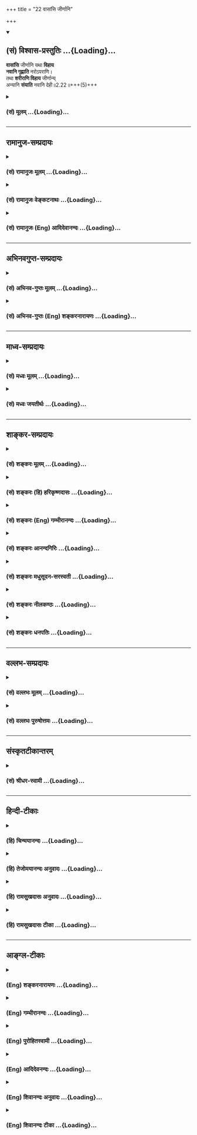 +++
title = "22 वासांसि जीर्णानि"

+++
<div class="js_include" newlevelforh1="2" title="(सं) विश्वास-प्रस्तुतिः" unfilled url="/mahAbhAratam/vyAsaH/shlokashaH/06-bhIShma-parva/03-bhagavad-gItA-parva/saMskRtam/vishvAsa-prastutiH/02_sAnkhya-yogaH_sarva-/22_vAsAMsi_jIrNAni.md">
<details open><summary><h2>(सं) विश्वास-प्रस्तुतिः ...{Loading}...</h2></summary>

**वासांसि** जीर्णानि यथा **विहाय**  
**नवानि गृह्णाति** नरोऽपराणि।  
तथा **शरीराणि विहाय** जीर्णान्य्  
अन्यानि **संयाति** नवानि देही॥2.22॥+++(5)+++
</details>
</div>
<div class="js_include collapsed" newlevelforh1="3" title="(सं) मूलम्" unfilled url="/mahAbhAratam/vyAsaH/shlokashaH/06-bhIShma-parva/03-bhagavad-gItA-parva/saMskRtam/mUlam/02_sAnkhya-yogaH_sarva-/22_vAsAMsi_jIrNAni.md">
<details><summary><h3>(सं) मूलम् ...{Loading}...</h3></summary>

वासांसि जीर्णानि यथा विहाय  
नवानि गृह्णाति नरोऽपराणि।  
तथा शरीराणि विहाय जीर्णा  
न्यन्यानि संयाति नवानि देही।।2.22।।
</details>
</div>


_________________
## रामानुज-सम्प्रदायः
<div class="js_include collapsed" newlevelforh1="3" title="(सं) रामानुजः मूलम्" unfilled url="/mahAbhAratam/vyAsaH/shlokashaH/06-bhIShma-parva/03-bhagavad-gItA-parva/saMskRtam/rAmAnujaH/mUlam/02_sAnkhya-yogaH_sarva-/22_vAsAMsi_jIrNAni.md">
<details><summary><h3>(सं) रामानुजः मूलम् ...{Loading}...</h3></summary>

।।2.22।। धर्मयुद्धे शरीरं त्यजतां त्यक्तशरीराद् अधिकतरकल्याणशरीरग्रहणं
शास्त्राद् अवगम्यते इति। **जीर्णानि वासांसि विहाय नवानि** कल्याणानि
वासांसि गृह्णताम् इव हर्षनिमित्तिम् एव अत्र उपलभ्यते।  
पुनरपिअविनाशि तु तद्विद्धि येन सर्वमिदं ततम्। (गीता 2।17) इति
पूर्वोक्तम् अविनाशित्वं सुखग्रहणाय  
  
व्यञ्जयन् द्रढयति  

</details>
</div>
<div class="js_include collapsed" newlevelforh1="3" title="(सं) रामानुजः वेङ्कटनाथः" unfilled url="/mahAbhAratam/vyAsaH/shlokashaH/06-bhIShma-parva/03-bhagavad-gItA-parva/saMskRtam/rAmAnujaH/venkaTanAthaH/02_sAnkhya-yogaH_sarva-/22_vAsAMsi_jIrNAni.md">
<details><summary><h3>(सं) रामानुजः वेङ्कटनाथः ...{Loading}...</h3></summary>

  
  
।।2.22।। शङ्कापूर्वकंवासांसि इति श्लोकमवतारयति यद्यपीति। ननु
सार्वभौमादिशरीरपरित्यागे
तत्तत्कर्मानुरूपनारकतिर्यक्स्थावरादिशरीरपरिग्रहसम्भावनया प्रलयवत्
अपरिगृहीतशरीरतयाऽवस्थितसम्भावनया चास्त्येव शोकनिमित्तम् न च
नूतनत्वमात्रं सुखाय चिरन्तननरपतिगृहपरित्यागेनापि नूतनकारागारप्रवेशादेः
जीर्णोशुकप्रहाणेन नूतनगोणीग्रहणादेश्च दुःखरूपत्वात्। न च वयमिह
मानुषादिशरीरविलयसमनन्तरं अभिनववसनपरिधानवत् अनिमिषदेहादिसङ्ग्रहमुपलभामह
इत्याशङ्क्याह धर्मयुद्धे इति। अधिकतरेति कल्याणविशेषणम्।
नवशब्दाभिप्रेतोक्तिः कल्याणानीति। हर्षनिमित्तमेवेति पुरा शोकाविषयमात्रे
शोकः कृतः इदानीं तु तद्विपरीतहर्षविषये क्रियत इति भावः।  
  
  
  

</details>
</div>
<div class="js_include collapsed" newlevelforh1="3" title="(सं) रामानुजः (Eng) आदिदेवानन्दः" unfilled url="/mahAbhAratam/vyAsaH/shlokashaH/06-bhIShma-parva/03-bhagavad-gItA-parva/saMskRtam/rAmAnujaH/english/AdidevAnandaH/02_sAnkhya-yogaH_sarva-/22_vAsAMsi_jIrNAni.md">
<details><summary><h3>(सं) रामानुजः (Eng) आदिदेवानन्दः ...{Loading}...</h3></summary>

2.22 That those who give up their bodies in a righteous war get more beauteous bodies than before, is known through the scriptures. Casting off worn-out garments and taking new and beautiful ones, can be only a cause of joy, as seen here in the world in the case of new garments.
Once again Sri Krsna emphasises for easy understanding the indestructibility of the self, taught before: 'Know that to be indestructible by which all this is pervaded' (II.17) and confirms it thus:

</details>
</div>


_________________
## अभिनवगुप्त-सम्प्रदायः
<div class="js_include collapsed" newlevelforh1="3" title="(सं) अभिनव-गुप्तः मूलम्" unfilled url="/mahAbhAratam/vyAsaH/shlokashaH/06-bhIShma-parva/03-bhagavad-gItA-parva/saMskRtam/abhinava-guptaH/mUlam/02_sAnkhya-yogaH_sarva-/22_vAsAMsi_jIrNAni.md">
<details><summary><h3>(सं) अभिनव-गुप्तः मूलम् ...{Loading}...</h3></summary>

।।2.23।। वासांसि इति। यथा वस्त्राच्छादितः तद्वस्त्रनाशे
समुचितवस्त्रान्तरावृतो न विनश्यति +++(N omits यथा न विनश्यति)+++ एवमात्मा
देहान्तरावृतः।  

</details>
</div>
<div class="js_include collapsed" newlevelforh1="3" title="(सं) अभिनव-गुप्तः (Eng) शङ्करनारायणः" unfilled url="/mahAbhAratam/vyAsaH/shlokashaH/06-bhIShma-parva/03-bhagavad-gItA-parva/saMskRtam/abhinava-guptaH/english/shankaranArAyaNaH/02_sAnkhya-yogaH_sarva-/22_vAsAMsi_jIrNAni.md">
<details><summary><h3>(सं) अभिनव-गुप्तः (Eng) शङ्करनारायणः ...{Loading}...</h3></summary>

2.22 Vasamsi etc. just as a well - dressed person, on the destruction of
his garment, gets himself dressed in another more suitable garment, and
he does not perish on that account, in the same way the Self, dressed
with different bodies \[behaves\].

</details>
</div>


_________________
## माध्व-सम्प्रदायः
<div class="js_include collapsed" newlevelforh1="3" title="(सं) मध्वः मूलम्" unfilled url="/mahAbhAratam/vyAsaH/shlokashaH/06-bhIShma-parva/03-bhagavad-gItA-parva/saMskRtam/madhvaH/mUlam/02_sAnkhya-yogaH_sarva-/22_vAsAMsi_jIrNAni.md">
<details><summary><h3>(सं) मध्वः मूलम् ...{Loading}...</h3></summary>

।।2.22।। देहात्मविवेकानुभवार्थं दृष्टान्तमाह वासांसीति।  

</details>
</div>
<div class="js_include collapsed" newlevelforh1="3" title="(सं) मध्वः जयतीर्थः" unfilled url="/mahAbhAratam/vyAsaH/shlokashaH/06-bhIShma-parva/03-bhagavad-gItA-parva/saMskRtam/madhvaH/jayatIrthaH/02_sAnkhya-yogaH_sarva-/22_vAsAMsi_jIrNAni.md">
<details><summary><h3>(सं) मध्वः जयतीर्थः ...{Loading}...</h3></summary>

।।2.22।। देहानामुपगमापगमयोरप्येक एवायमात्मेत्येतत्देहिनोऽस्मिन् 2।13
इत्यत्रैव सदृष्टान्तमुक्तं अतोवासांसि इति व्यर्थोऽयं श्लोक इत्यत आह
**देहे**ति। कौमारादिदेहानामनतिभिन्नत्वान्न तेन देहात्मनो**र्विवेको**
विनाशित्वाविनाशित्वलक्षणः स्पष्टमनुभवारूढो भवतीति भावः। **दृष्टान्तं**
पूर्वोक्ताद्विलक्षणमिति शेषः। दृष्टान्तमित्युपलक्षणं दार्ष्टान्तिकस्यापि
कथितत्वात्।  

</details>
</div>


_________________
## शाङ्कर-सम्प्रदायः
<div class="js_include collapsed" newlevelforh1="3" title="(सं) शङ्करः मूलम्" unfilled url="/mahAbhAratam/vyAsaH/shlokashaH/06-bhIShma-parva/03-bhagavad-gItA-parva/saMskRtam/shankaraH/mUlam/02_sAnkhya-yogaH_sarva-/22_vAsAMsi_jIrNAni.md">
<details><summary><h3>(सं) शङ्करः मूलम् ...{Loading}...</h3></summary>

।।2.22।।  
  
वासांसि वस्त्राणि जीर्णानि दुर्बलतां गतानि यथा लोके विहाय परित्यज्य
नवानि अभिनवानि गृह्णाति उपादत्ते नरः पुरुषः अपराणि अन्यानि तथा तद्वदेव
शरीराणि विहाय जीर्णानि अन्यानि संयाति संगच्छति नवानि देही आत्मा पुरुषवत्
अविक्रिय एवेत्यर्थः।।  
कस्मात् अविक्रिय एवेति आह  
  

</details>
</div>
<div class="js_include collapsed" newlevelforh1="3" title="(सं) शङ्करः (हि) हरिकृष्णदासः" unfilled url="/mahAbhAratam/vyAsaH/shlokashaH/06-bhIShma-parva/03-bhagavad-gItA-parva/saMskRtam/shankaraH/hindI/harikRShNadAsaH/02_sAnkhya-yogaH_sarva-/22_vAsAMsi_jIrNAni.md">
<details><summary><h3>(सं) शङ्करः (हि) हरिकृष्णदासः ...{Loading}...</h3></summary>

।।2.22।। अब हम प्रकृत विषय वर्णन करेंगे। यहाँ ( प्रकरणमें ) आत्माके
अविनाशित्वकी प्रतिज्ञा की गयी है वह किसके सदृश है सो कहा जाता है  
  
जैसे जगत्में मनुष्य पुरानेजीर्ण वस्त्रोंको त्याग कर अन्य नवीन वस्त्रोंको
ग्रहण करते हैं वैसे ही जीवात्मा पुराने शरीरको छोड़कर अन्यान्य नवीन
शरीरोंको प्राप्त करता है। अभिप्राय यह कि ( पुराने वस्त्रोंको छोड़कर नये
धारण करनेवाले ) पुरुषकी भाँति जीवात्मा सदा निर्विकार ही रहता है।  

</details>
</div>
<div class="js_include collapsed" newlevelforh1="3" title="(सं) शङ्करः (Eng) गम्भीरानन्दः" unfilled url="/mahAbhAratam/vyAsaH/shlokashaH/06-bhIShma-parva/03-bhagavad-gItA-parva/saMskRtam/shankaraH/english/gambhIrAnandaH/02_sAnkhya-yogaH_sarva-/22_vAsAMsi_jIrNAni.md">
<details><summary><h3>(सं) शङ्करः (Eng) गम्भीरानन्दः ...{Loading}...</h3></summary>

2.22 Yatha, as in the world; vihaya, after rejecting jirnani, wornout;
vasamsi, clothes; narah, a man grhnati, takes up; aparani, other;
navani, new ones; tatha, likewise, in that very manner; vihaya, after
rejecting; jirnani, wornout; sarirani, bodies; dehi, the embodied one,
the Self which is surely unchanging like the man (in the example);
samyati, unites with; anyani, other; navani, new ones. This is meaning.

</details>
</div>
<div class="js_include collapsed" newlevelforh1="3" title="(सं) शङ्करः आनन्दगिरिः" unfilled url="/mahAbhAratam/vyAsaH/shlokashaH/06-bhIShma-parva/03-bhagavad-gItA-parva/saMskRtam/shankaraH/AnandagiriH/02_sAnkhya-yogaH_sarva-/22_vAsAMsi_jIrNAni.md">
<details><summary><h3>(सं) शङ्करः आनन्दगिरिः ...{Loading}...</h3></summary>

।।2.22।। आत्मनोऽविक्रियत्वेन कर्मासंभवं
प्रतिपाद्याविक्रियत्वहेतुसमर्थनार्थमेवोत्तरग्रन्थमवतारयति  **प्रकृतं**
**त्विति।** किं तत्प्रकृतमिति शङ्कमानं प्रत्याह **तत्रेति।**
अविनाशित्वमित्युपलक्षणमविक्रियत्वमित्यर्थः। तदेव दृष्टान्तेन
स्पष्टयितुमुत्तरश्लोकमुत्थापयति **तदित्यादिना।** आत्मनः स्वतो
विक्रियाभावेऽपि पुरातनदेहत्यागे नूतनदेहोपादाने च
विक्रियावत्त्वध्रौव्यादविक्रियत्वमसिद्धमिति चेत्तत्राह **वासांसीति।**
शरीराणि जीर्णानि वयोहानिं गतानि वलीपलितादिसंगतानीत्यर्थः। वाससां
पुरातनानां परित्यागे नवानां चोपादाने
त्यागोपादानकर्तृभूतलौकिकपुरुषस्याप्यविकारित्वेनैकरूपत्ववदात्मनो
देहत्यागोपादानयोरविरुद्धमविक्रियत्वमिति वाक्यार्थमाह **पुरुषवदिति।  
**

</details>
</div>
<div class="js_include collapsed" newlevelforh1="3" title="(सं) शङ्करः मधुसूदन-सरस्वती" unfilled url="/mahAbhAratam/vyAsaH/shlokashaH/06-bhIShma-parva/03-bhagavad-gItA-parva/saMskRtam/shankaraH/madhusUdana-sarasvatI/02_sAnkhya-yogaH_sarva-/22_vAsAMsi_jIrNAni.md">
<details><summary><h3>(सं) शङ्करः मधुसूदन-सरस्वती ...{Loading}...</h3></summary>

।।2.22।। नन्वेवमात्मनो विनाशित्वाभावेऽपि देहानां विनाशित्वाद्युद्धस्य च
तन्नाशकत्वात्कथं  
  
भीष्मादिदेहानामनेकसुकृतसाधनानां मया युद्धेन विनाशः कार्य इत्याशङ्काया
उत्तरं जीर्णानि विहाय वस्त्राणि नवानि गृह्णाति विक्रियाशून्य एव नरो
यथेत्येतावतैव निर्वाहे अपराणीति विशेषणमुत्कर्षातिशयख्यापनार्थम्। तेन तथा
निकृष्टानि वस्त्राणि विहायोत्कृष्टानि जनो गृह्णातीत्यौचित्यायातम्। तथा
जीर्णानि वयसा तपसा च कृशानि भीष्मादिशरीराणि विहाय अन्यानि देवादिशरीराणि
सर्वोत्कृष्टानि चिरोपार्जितधर्मफलभोगाय संयाति सम्यक्
गर्भवासादिक्लेशव्यतिरेकेण प्राप्नोति। देही  
  
प्रकृष्टधर्मानुष्ठातृदेहवान्भीष्मादिरित्यर्थः। अन्यन्नवतरं कल्याणतरं रूपं
कुरुते पित्र्यं वा गान्धर्वं वा दैवं वा प्राजापत्यं वा ब्राह्मं वा
इत्यादिश्रुतेः। एतदुक्तं भवति भीष्मादयो हि यावज्जीवं
धर्मानुष्ठानक्लेशेनैव जर्जरशरीरा वर्तमानशरीरपातमन्तरेण  
  
तत्फलभोगायासमर्था यदि धर्मयुद्धेन स्वर्गप्रतिबन्धकानि जर्जरशरीराणि
पातयित्वा दिव्यदेहसंपादनेन स्वर्गभोगयोग्याः क्रियन्ते त्वया
तदात्यन्तमुपकृता एव ते। दुर्योधनादीनामपि
स्वर्गभोगयोग्यदेहसंपादनान्महानुपकार एव। तथाचात्यन्तमुपकारके  
  
युद्धेऽपकारकत्वभ्रमं मा कार्षीरितिअपराणि अन्यानि संयाति इति
पदत्रयवशाद्भगवदभिप्राय एवमभ्यूहितः। अनेन  
  
दृष्टान्तेनाविकृतत्वप्रतिपादनमात्मनः क्रियत इति तु प्राचां
व्याख्यानमतिस्पष्टम्।  

</details>
</div>
<div class="js_include collapsed" newlevelforh1="3" title="(सं) शङ्करः नीलकण्ठः" unfilled url="/mahAbhAratam/vyAsaH/shlokashaH/06-bhIShma-parva/03-bhagavad-gItA-parva/saMskRtam/shankaraH/nIlakaNThaH/02_sAnkhya-yogaH_sarva-/22_vAsAMsi_jIrNAni.md">
<details><summary><h3>(सं) शङ्करः नीलकण्ठः ...{Loading}...</h3></summary>

।।2.22।। ननुब्राह्मणो यजेतजातपुत्रः कृष्णकेशोऽग्नीनादधीत इति आत्मानं
वयोवर्णादिविशेषणवन्तमेवाधिकृत्य कर्मविधयः प्रवर्तन्ते तेन नीलादुत्पलमिव
देहादन्य आत्मावधारयितुं न शक्यत इत्याशङ्क्याह **वासांसीति।** दण्डी
प्रैषानन्वाहेति दण्डस्य विशेषणत्वेऽपि न प्रैषानुवक्तृस्वरूपान्तर्गतत्वम्
एवं ब्राह्मणत्वादेरपि न स्वर्गकामस्वरूपान्तर्गतत्वमिति
वस्त्रदेवदत्तयोरिव जडाजडयोर्देहात्मनोरत्यन्तविलक्षणत्वमस्तीति
वस्त्रनाशेन देवदत्तनाशं मन्वानस्येव तव देहनाशादात्मनाशं
मन्वानस्यात्यन्तमौढ्यं स्पष्टमिति भावः। स्पष्टार्थश्च श्लोकः।  

</details>
</div>
<div class="js_include collapsed" newlevelforh1="3" title="(सं) शङ्करः धनपतिः" unfilled url="/mahAbhAratam/vyAsaH/shlokashaH/06-bhIShma-parva/03-bhagavad-gItA-parva/saMskRtam/shankaraH/dhanapatiH/02_sAnkhya-yogaH_sarva-/22_vAsAMsi_jIrNAni.md">
<details><summary><h3>(सं) शङ्करः धनपतिः ...{Loading}...</h3></summary>

।।2.22।। नन्वात्मनः पुरातनदेहत्यागे नवीनदेहोपादाने च सति
विक्रियावत्त्वध्रौव्यादविक्रियत्वमसिद्धमित्याशङ्कां दृष्टान्तेन परिहरति
**वासांसीति।** यथा लोके जीर्णानि दुर्बलतां गतानि वस्त्राणि नरः पुरुषः
परित्यज्यापराण्यन्यानि नवान्युपादत्ते तद्वदेव देह्यात्मा जीर्णानि
शरीराणि विहायान्यानि नवानि संगच्छति। जीर्णानीत्यादिविशेषणत्रयेण
वस्त्राणां शरीराणां च जीर्णत्वादिमत्त्वेऽपि तदुपादानत्यागकर्त्रोः
पुरुषदेहिनोस्तत्त्वाभावबोधकेन तयोरविक्रियत्वं कथितम्। तथाच
पुरुषवदविक्रिय एवात्मेत्यर्थः। यत्तु केचित् नन्वेवमात्मनोऽविनाशित्वेऽपि
देहानां विनाशित्वाद्युद्धस्य तन्नाशकत्वात्कथं
भीष्मादिदेहानामनेकसुकृतसाधकानां मया युद्धेन विनाशः कार्य इत्याशङ्कायां
उत्तरं वासांसीति। यथा निकृष्टानि वस्त्राणि विहाय नवान्युत्कृष्टानि जनो
गृह्णाति तथा वयसा तपसा च कृशानि भीष्मादिशरीराणि विहायान्यानि
देवादिशरीराणि सर्वोत्कृष्टानि संयाति देही प्रकृष्टधर्मानुष्ठाता
देहवान्भीष्मादिरित्यर्थः। तथाचात्यन्तमुपकारके युद्धेऽपकारकत्वभ्रमं मा
कार्षीरिति। तच्चिन्त्यम्। प्रकरणविरोधस्य विशेष्याध्याहारदोषस्य च
स्पष्टत्वात् जीर्णानिति विशेषणात् नवीनादिसाधारणशरीरनाशनिमित्तस्य
युद्धस्यात्यन्तोपकारकताया मूलादसिद्धेश्च उक्तरीत्या पराणीति पदस्य
सार्थकत्वेन जीर्णानि विहाय नवानि गृह्णाति विक्रियाशून्य एव नरो
यथेत्येतावतैव निर्वाहे अपराणीति विशेषणमुत्कर्षातिशयख्यापनार्थमिति वर्णनं
त्वयुक्तमिति दिक्। अतएवानेन दृष्टान्तेनाविकृत्वप्रतिपादनमात्मनः क्रियत
इति प्राचां व्याख्यानमतिस्पष्टमिति कटाक्षोऽपि परास्तः।
आत्माविक्रियत्वप्रतिपादकपूर्वोत्तरप्रकरणानुसारिमूलादतिस्पष्टतया
प्रतीयमानस्य भाष्योक्तव्याख्यानस्यैव सभ्यक्त्वात्।  

</details>
</div>


_________________
## वल्लभ-सम्प्रदायः
<div class="js_include collapsed" newlevelforh1="3" title="(सं) वल्लभः मूलम्" unfilled url="/mahAbhAratam/vyAsaH/shlokashaH/06-bhIShma-parva/03-bhagavad-gItA-parva/saMskRtam/vallabhaH/mUlam/02_sAnkhya-yogaH_sarva-/22_vAsAMsi_jIrNAni.md">
<details><summary><h3>(सं) वल्लभः मूलम् ...{Loading}...</h3></summary>

।।2.22।। नन्वात्मनोऽविनाशेऽपि तदीयभोगसाधनदेहानां विनाशं पर्यालोच्य
शोचामीति चेत्तत्राह वासांसीति। यथेति दृष्टान्तः। नरो जीर्णानि वासांसि
विहायापराणि नवानि गृह्णाति तथा देही जीव आत्मा जीर्णानि शरीराणि
त्यक्त्वाऽन्यानि नवानि प्राप्नोति। कर्मनिबन्धनानां नूतनानां
देहानामवश्यम्भावात् न जीर्णदेहनाशे शोकावकाश इति भावः।  

</details>
</div>
<div class="js_include collapsed" newlevelforh1="3" title="(सं) वल्लभः पुरुषोत्तमः" unfilled url="/mahAbhAratam/vyAsaH/shlokashaH/06-bhIShma-parva/03-bhagavad-gItA-parva/saMskRtam/vallabhaH/puruShottamaH/02_sAnkhya-yogaH_sarva-/22_vAsAMsi_jIrNAni.md">
<details><summary><h3>(सं) वल्लभः पुरुषोत्तमः ...{Loading}...</h3></summary>

  
  
।।2.22।। ननु भगवत्क्रीडार्थं सृष्टदेहादीनां मारणमपि दोषरूपं अतः शोचामीति
चेत्तत्राह वासांसीति। यथा जीर्णानि कार्यानुपयुक्तानि वासांसि विहाय नवानि
कार्योपयोगीनि अपराणि पूर्वविलक्षणानि नरो गृह्णाति तथा जीर्णानि
मत्क्रीडानुपयुक्तानि शरीराणि विहाय नवानि अन्यानि मत्क्रीडार्थं
विलक्षणरसोत्पादकानि देही संयाति मदिच्छया प्राप्नोती त्यर्थः।  
  
  
  

</details>
</div>


_________________
## संस्कृतटीकान्तरम्
<div class="js_include collapsed" newlevelforh1="3" title="(सं) श्रीधर-स्वामी" unfilled url="/mahAbhAratam/vyAsaH/shlokashaH/06-bhIShma-parva/03-bhagavad-gItA-parva/saMskRtam/shrIdhara-svAmI/02_sAnkhya-yogaH_sarva-/22_vAsAMsi_jIrNAni.md">
<details><summary><h3>(सं) श्रीधर-स्वामी ...{Loading}...</h3></summary>

।।2.22।। नन्वात्मनोऽविनाशित्वेऽपि तदीयशरीरनाशं पर्यालोच्य शोचामीति
चेत्तत्राह **वासांसीति।** कर्मनिबन्धनभूतानां देहानामवश्यंभावित्वान्न
जीर्णदेहनाशे शोकावकाश इत्यर्थः।  

</details>
</div>


_________________
## हिन्दी-टीकाः
<div class="js_include collapsed" newlevelforh1="3" title="(हि) चिन्मयानन्दः" unfilled url="/mahAbhAratam/vyAsaH/shlokashaH/06-bhIShma-parva/03-bhagavad-gItA-parva/hindI/chinmayAnandaH/02_sAnkhya-yogaH_sarva-/22_vAsAMsi_jIrNAni.md">
<details><summary><h3>(हि) चिन्मयानन्दः ...{Loading}...</h3></summary>

।।2.22।। गीता के प्राय उद्धृत किये जाने वाले अनेक प्रसिद्ध श्लोकों में
यह एक श्लोक है जिसमें एक अत्यन्त व्यावहारिक दृष्टांत के द्वारा यह स्पष्ट
किया गया है कि किस प्रकार जीवात्मा एक देह को छोड़कर अन्य देह के साथ
तादात्म्य करके नई परिस्थितियों में नए अनुभव प्राप्त करता है। व्यास जी
द्वारा प्रयुक्त यह दृष्टान्त अत्यन्त सुपरिचित है।  
जैसे मनुष्य व्यावहारिक जीवन में भिन्नभिन्न अवसरों पर समयोचित वस्त्रों को
धारण करता है वैसे ही जीवात्मा एक देह को त्यागकर अन्य प्रकार के अनुभव
प्राप्त करने के लिये किसी अन्य देह को धारण करता है। कोई भी व्यक्ति
रात्रिपरिधान (नाईट गाउन) पहने अपने कार्यालय नहीं जाता और न ही कार्यालय
के वस्त्र पहनकर टेनिस खेलता है। वह अवसर और कार्य के अनुकूल वस्त्र पहनता
है। यही बात मृत्यु के विषय में भी है।  
यह दृष्टांत इतना सरल और बुद्धिग्राह्य है कि इसके द्वारा न केवल अर्जुन
वरन् दीर्घ कालावधि के पश्चात भी गीता का कोई भी अध्येता या श्रोता देह
त्याग के विषय को स्पष्ट रूप से समझ सकता है।  
अनुपयोगी वस्त्रों को बदलना किसी के लिये भी पीड़ा की बात नहीं होती और
विशेषकर जब पुराने वस्त्र त्यागकर नए वस्त्र धारण करने हों तब तो कष्ट का
कोई कारण ही नहीं होता। इसी प्रकार जब जीव यह पाता है कि उसका वर्तमान शरीर
उसके लिये अब कोई प्रयोजन नहीं रखता तब वह उस जीर्ण शरीर का त्याग कर देता
है। शरीर के इस जीर्णत्व का निश्चय इसको धारण करने वाला ही कर सकता है
क्योंकि जीर्णत्व का सम्बन्ध न धारणकर्त्ता की आयु से है और न उसकी शारीरिक
अवस्था से है।  
जीर्ण शब्द के तात्पर्य को न समझकर अनेक आलोचक इस श्लोक का विरोध करते हैं।
उनकी मुख्य युक्ति यह है कि जगत् में अनेक बालक और युवक मरते देखे जाते हैं
जिनका शरीर जीर्ण नहीं था। शारीरिक दृष्टि से यह कथन सही होने पर भी जीव की
विकास की दृष्टि से देखें तो यदि जीव के लिये वह शरीर अनुपयोगी हुआ तो उस
शरीर को जीर्ण ही माना जायेगा। कोई धनी व्यक्ति प्रतिवर्ष अपना भवन या वाहन
बदलना चाहता है और हर बार उसे कोई न कोई क्रय करने वाला भी मिल जाता है। उस
धनी व्यक्ति की दृष्टि से वह भवन या वाहन पुराना या अनुपयोगी हो चुका है
परन्तु ग्राहक की दृष्टि से वही घर नये के समान उपयोगी है। इसी प्रकार शरीर
जीर्ण हुआ या नहीं इसका निश्चय उसको धारण करने वाला जीव ही कर सकता है।  
यह श्लोक पुनर्जन्म के सिद्धान्त को दृढ़ करता है जिसकी विवेचना हम 12वें
श्लोक में पहले ही कर चुके हैं।  
इस दृष्टांत के द्वारा अर्जुन को यह बात निश्चय ही समझ में आ गयी होगी कि
मृत्यु केवल उन्हीं को भयभीत करती है जिन्हें उसका ज्ञान नहीं होता है।
परन्तु मृत्यु के रहस्य एवं संकेतार्थ को समझने वाले व्यक्ति को कोई पीड़ा
या शोक नहीं होता जैसे वस्त्र बदलने से शरीर को कोई कष्ट नहीं होता और न ही
एक वस्त्र के त्याग के बाद हम सदैव विवस्त्र अवस्था में ही रहते हैं। इसी
प्रकार विकास की दृष्टि से जीव का भी देह का त्याग होता है और वह नये
अनुभवों की प्राप्ति के लिये उपयुक्त नवीन देह को धारण करता है। उसमें कोई
कष्ट नहीं है। यह विकास और परिवर्तन जीव के लिये है न कि चैतन्य स्वरूप
आत्मा के लिये। आत्मा सदा परिपूर्ण है उसे विकास की आवश्यकता नहीं।  
आत्मा अविकारी अपरिवर्तनशील क्यों है भगवान् कहते हैं  

</details>
</div>
<div class="js_include collapsed" newlevelforh1="3" title="(हि) तेजोमयानन्दः अनुवादः" unfilled url="/mahAbhAratam/vyAsaH/shlokashaH/06-bhIShma-parva/03-bhagavad-gItA-parva/hindI/tejomayAnandaH/anuvAdaH/02_sAnkhya-yogaH_sarva-/22_vAsAMsi_jIrNAni.md">
<details><summary><h3>(हि) तेजोमयानन्दः अनुवादः ...{Loading}...</h3></summary>

।।2.22।। जैसे मनुष्य जीर्ण वस्त्रों को त्यागकर दूसरे नये वस्त्रों को
धारण करता है, वैसे ही देही जीवात्मा पुराने शरीरों को त्याग कर दूसरे नए
शरीरों को प्राप्त होता है।।

</details>
</div>
<div class="js_include collapsed" newlevelforh1="3" title="(हि) रामसुखदासः अनुवादः" unfilled url="/mahAbhAratam/vyAsaH/shlokashaH/06-bhIShma-parva/03-bhagavad-gItA-parva/hindI/rAmasukhadAsaH/anuvAdaH/02_sAnkhya-yogaH_sarva-/22_vAsAMsi_jIrNAni.md">
<details><summary><h3>(हि) रामसुखदासः अनुवादः ...{Loading}...</h3></summary>

।।2.22।। मनुष्य जैसे पुराने कपड़ोंको छोड़कर दूसरे नये कपड़े धारण कर लेता
है, ऐसे ही देही पुराने शरीरोंको छोड़कर दूसरे नये शरीरोंमें चला जाता है।

</details>
</div>
<div class="js_include collapsed" newlevelforh1="3" title="(हि) रामसुखदासः टीका" unfilled url="/mahAbhAratam/vyAsaH/shlokashaH/06-bhIShma-parva/03-bhagavad-gItA-parva/hindI/rAmasukhadAsaH/TIkA/02_sAnkhya-yogaH_sarva-/22_vAsAMsi_jIrNAni.md">
<details><summary><h3>(हि) रामसुखदासः टीका ...{Loading}...</h3></summary>

2.22।।***व्याख्या--*'वासांसि जीर्णानि ৷৷. संयाति नवानि देही'--**इसी
अध्यायके तेरहवें श्लोकमें सूत्ररूपसे कहा गया था कि देहान्तरकी प्राप्तिके
विषयमें धीर पुरुष शोक नहीं करते। अब उसी बातको उदाहरण देकर स्पष्टरूपसे कह
रहे हैं कि जैसे पुराने कपड़ोंके परिवर्तनपर मनुष्यको शोक नहीं होता, ऐसे
ही शरीरोंके परिवर्तनपर भी शोक नहीं होना चाहिये।  
कपड़े मनुष्य ही बदलते हैं, पशु-पक्षी नहीं; अतः यहाँ कपड़े बदलनेके
उदाहरणमें **'नरः'**पद दिया है। यह **'नरः'** पद मनुष्ययोनिका वाचक है
और इसमें स्त्री-पुरुष, बालक-बालिकाएँ, जवान-बूढ़े आदि सभी आ जाते हैं।  
जैसे मनुष्य पुराने कपड़ोंको छोड़कर दूसरे नये कपड़ोंको धारण करता है, ऐसे
ही यह देही पुराने शरीरोंको छोड़कर दूसरे नये शरीरोंको धारण करता है।
पुराना शरीर छोड़नेको 'मरना' कह देते हैं, और नया शरीर धारण करनेको
'जन्मना' कह देते हैं। जबतक प्रकृतिके साथ सम्बन्ध रहता है, तबतक यह देही
पुराने शरीरोंको छोड़कर कर्मोंके अनुसार या अन्तकालीन चिन्तनके अनुसार
नये-नये शरीरोंको प्राप्त होता रहता है।  
यहाँ **'शरीराणि'** पदमें बहुवचन देनेका तात्पर्य है कि जबतक शरीरीको
अपने वास्तविक स्वरूपका यथार्थ बोध नहीं होता, तबतक यह शरीरी अनन्तकालतक
शरीर धारण करता ही रहता है। आजतक इसने कितने शरीर धारण किये हैं, इसकी
गिनती भी सम्भव नहीं है। इस बातको लक्ष्यमें रखकर **'शरीराणि'** पदमें
बहुवचनका प्रयोग किया गया है तथा सम्पूर्ण जीवोंका लक्ष्य करानेके लिये
यहाँ **'देही'** पद आया है।  
  
  
यहाँ श्लोकके पूर्वार्धमें तो जीर्ण कपड़ोंकी बात कही है और उत्तरार्धमें
जीर्ण शरीरोंकी। जीर्ण कपड़ोंका दृष्टान्त शरीरोंमें कैसे लागू होगा; कारण
कि शरीर तो बच्चों और जवानोंके भी मर जाते हैं। केवल बूढ़ोंके जीर्ण शरीर
मर जाते हों, यह बात तो है नहीं! इसका उत्तर यह है कि शरीर तो आयु समाप्त
होनेपर ही मरता है और आयु समाप्त होना ही शरीरका जीर्ण होना है **(टिप्पणी
प₀ 62)**। शरीर चाहे बच्चोंका हो, चाहे जवानोंका हो, चाहे वृद्धोंका हो,
आयु समाप्त होनेपर वे सभी जीर्ण ही कहलायेंगे।  
  
इस श्लोकमें भगवान्ने **'यथा'** और **'तथा'** पद देकर कहा है कि जैसे
मनुष्य पुराने कपड़ोंको छोड़कर नये कपड़े धारण कर लेता है, वैसे ही यह देही
पुराने शरीरोंको छोड़कर नये शरीरोंमें चला जाता है। यहाँ एक शंका होती है।
जैसे कुमार, युवा और वृद्ध अवस्थाएँ अपने-आप होती हैं, वैसे ही देहान्तरकी
प्राप्ति अपने-आप होती है (2। 13) यहाँ तो **'यथा'** (जैसे) और
**'तथा'** (वैसे) घट जाते हैं। परन्तु (इस श्लोकमें) पुराने कपड़ोंको
छोड़नेमें और नये कपड़े धारण करनेमें तो मनुष्यकी स्वतन्त्रता है, पर
पुराने शरीरोंको छोड़नेमें और नये शरीर धारण करनेमें देहीकी स्वतन्त्रता
नहीं है। इसलिये यहाँ **'यथा'** और **'तथा'**कैसे घटेंगे; इसका समाधान
है कि यहाँ भगवान्का तात्पर्य स्वतन्त्रता-परतन्त्रताकी बात कहनेमें नहीं
हैं, प्रत्युत शरीरके वियोगसे होनेवाले शोकको मिटानेमें है। जैसे पुराने
कपड़ोंको छोड़कर नये कपडे धारण करनेपर भी धारण करनेवाला (मनुष्य) वही रहता
है, वैसे ही पुराने शरीरोंको छोड़कर नये शरीरोंमें चले जानेपर भी देही
ज्यों-का-त्यों निर्लिप्तरूपसे रहता है; अतः शोक करनेकी कोई बात है ही
नहीं। इस दृष्टिसे यह दृष्टान्त ठीक ही है।  
दूसरी शंका यह होती है कि पुराने कपड़े छोड़नेमें और नये कपड़े धारण
करनेमें तो सुख होता है, पर पुराने शरीर छोड़नेमें और नये शरीर धारण
करनेमें दुःख होता है। अतः यहाँ **'यथा'** और **'तथा'** कैसे घटेंगे;
इसका समाधान .यह है कि शरीरोंके मरनेका जो दुःख होता है, वह मरनेसे नहीं
होता, प्रत्युत जीनेकी इच्छासे होता है। 'मैं जीता रहूँ'--ऐसी जीनेकी इच्छा
भीतरमें रहती है और मरना पड़ता है तब दुःख होता है। तात्पर्य यह हुआ कि जब
मनुष्य शरीरके साथ एकात्मता कर लेता है, तब वह शरीरके मरनेसे अपना मरना मान
लेता है और दुःखी होता है। परन्तु जो शरीरके साथ अपनी एकात्मता नहीं मानता,
उसको मरनेमें दुःख नहीं होता, प्रत्युत आनन्द होता है! जैसे, मनुष्य
कपड़ोंके साथ अपनी एकात्मता नहीं मानता, तो कपड़ोंको बदलनेमें उसको दुःख
नहीं होता। कारण कि वहाँ उसका यह विवेक स्पष्टतया जाग्रत् रहता है कि कपड़े
अलग है और मैं अलग हूँ। परन्तु वही कपड़ोंका बदलना अगर छोटे बच्चेका किया
जाय, तो वह पुराने कपड़े उतारनेमें और नये कपड़े धारण करनेमें भी रोता है।
उसका यह दुःख केवल मूर्खतासे, नासमझीसे होता है। इस मूर्खताको मिटानेके
लिये ही भगवान्ने यहाँ **'यथा'** और **'तथा'** पद देकर कपड़ोंका
दृष्टान्त दिया है।  
यहाँ भगवान्ने कपड़ोंके धारण करनेमें तो **'गृह्णाति'** (धारण करता है)
क्रिया दी, पर शरीरोंके धारण करनेमें संयाति (जाता है) क्रिया दी, ऐसा
क्रियाभेद भगवान्ने क्यों किया; लौकिक दृष्टिसे बेसमझीके कारण ऐसा दीखता है
कि मनुष्य अपनी जगह रहता हुआ ही कपड़ोंको धारण करता है और देहान्तरकी
प्राप्तिमें देहीको उन-उन देहोंमें जाना पड़ता है। इस लौकिक दृष्टिको लेकर
ही भगवान्ने क्रियाभेद किया है।  
**'विशेष बात'**  
  
गीतामें **'येन सर्वमिदं ततम्'** (2। 17),**'नित्यः सर्वगतः
स्थाणुः'** (2। 24) आदि पदोंसे देहीको सर्वत्र व्याप्त, नित्य, सर्वगत और
स्थिर स्वभाववाला बताया तथा **'संयाति नवानि देही'** (2। 22) **'शरीरं
यदवाप्नोति'**(15। 8) आदि पदोंसे देहीको दूसरे शरीरोंमें जानेकी बात कही
गयी है। अतः जो सर्वगत है, सर्वत्र व्याप्त है, उसका जाना-आना कैसे;
क्योंकि जो जिस देशमें न हो, उस देशमें चला जाय, तो इसको 'जाना' कहते हैं;
और जो दूसरे देशमें है, वह इस देशमें आ जाय, तो इसको 'आना' कहते हैं।
परन्तु देहीके विषयमें तो ये दोनों ही बातें नहीं घटतीं! इसका समाधान यह है
कि जैसे किसीकी बाल्यावस्थासे युवावस्था हो जाती है तो वह कहता है कि 'मैं
जवान हो गया हूँ'। परन्तु वास्तवमें वह स्वयं जवान नहीं हुआ है, प्रत्युत
उसका शरीर जवान हुआ है। इसलिये बाल्यावस्थामें जो वह था, युवावस्थामें भी
वह था ,युवावस्थामें भी वह वही है। परन्तु शरीरसे तादात्म्य माननेके कारण
वह शरीरके परिवर्तनको अपनेमें आरोपित कर लेता है। ऐसे ही आना-जाना
वास्तवमें शरीरका धर्म है, पर शरीरके साथ तादात्म्य होनेसे वह अपनेमें
आना-जाना मान लेता है। अतः वास्तवमें देहीका कहीं भी आना-जाना नहीं होता
केवल शरीरोंके तादात्म्यके कारण उसका आना-जाना प्रतीत होता है।  
  
अब यह प्रश्न होता है कि अनादिकालसे जो जन्म-मरण चला आ रहा है, उसमें कारण
क्या है; कर्मोंकी दृष्टिसे तो शुभाशुभ कर्मोंका फल भोगनेके लिये जन्म-मरण
होता है, ज्ञानकी दृष्टिसे अज्ञानके कारण जन्म-मरण होता है और भक्तिकी
दृष्टिसे भगवान्की विमुखताके कारण जन्म-मरण होता है। इन तीनोंमें भी मुख्य
कारण है कि भगवान्ने जीवको जो स्वतन्त्रता दी है, उसका दुरुपयोग करनेसे ही
जन्म-मरण हो रहा है। अब वह जन्म-मरण मिटे कैसे; मिली हुई स्वतन्त्रताका
सदुपयोग करनेसे जन्म-मरण मिट जायगा। तात्पर्य है कि अपने स्वार्थके लिये
कर्म करनेसे जन्म-मरण हुआ है; अतः अपने स्वार्थका त्याग करके दूसरोंके
हितके लिये कर्म करनेसे जन्म-मरण मिट जायगा। अपनी जानकारीका अनादर करनेसे
**(टिप्पणी प₀ 63)** जन्म-मरण हुआ है; अतः अपनी जानकारीका आदर करनेसे
जन्म-मरण मिट जायगा। भगवान्से विमुख होनेसे जन्म-मरण हुआ है; अतः भगवान्के
सम्मुख होनेसे जन्म-मरण मिट जायगा।  
  
***सम्बन्ध--***पहले दृष्टान्तरूपसे शरीरीकी निर्विकारताका वर्णन करके अब
आगेके तीन श्लोकोंमें उसीका प्रकारान्तरसे वर्णन करते हैं।

</details>
</div>


_________________
## आङ्ग्ल-टीकाः
<div class="js_include collapsed" newlevelforh1="3" title="(Eng) शङ्करनारायणः" unfilled url="/mahAbhAratam/vyAsaH/shlokashaH/06-bhIShma-parva/03-bhagavad-gItA-parva/english/shankaranArAyaNaH/02_sAnkhya-yogaH_sarva-/22_vAsAMsi_jIrNAni.md">
<details><summary><h3>(Eng) शङ्करनारायणः ...{Loading}...</h3></summary>

2.22. Just as rejecting the tattered garments, a man takes other new ones, in the same way, rejecting the decayed bodies, the embodied (Self)
rightly proceeds to other new ones.

</details>
</div>
<div class="js_include collapsed" newlevelforh1="3" title="(Eng) गम्भीरानन्दः" unfilled url="/mahAbhAratam/vyAsaH/shlokashaH/06-bhIShma-parva/03-bhagavad-gItA-parva/english/gambhIrAnandaH/02_sAnkhya-yogaH_sarva-/22_vAsAMsi_jIrNAni.md">
<details><summary><h3>(Eng) गम्भीरानन्दः ...{Loading}...</h3></summary>

2.22 As after rejecting wornout clothes a man takes up other new ones,
likewise after rejecting wornout bodies the embodied one unites with other new ones.

</details>
</div>
<div class="js_include collapsed" newlevelforh1="3" title="(Eng) पुरोहितस्वामी" unfilled url="/mahAbhAratam/vyAsaH/shlokashaH/06-bhIShma-parva/03-bhagavad-gItA-parva/english/purohitasvAmI/02_sAnkhya-yogaH_sarva-/22_vAsAMsi_jIrNAni.md">
<details><summary><h3>(Eng) पुरोहितस्वामी ...{Loading}...</h3></summary>

2.22 As a man discards his threadbare robes and puts on new, so the Spirit throws off Its worn-out bodies and takes fresh ones.

</details>
</div>
<div class="js_include collapsed" newlevelforh1="3" title="(Eng) आदिदेवनन्दः" unfilled url="/mahAbhAratam/vyAsaH/shlokashaH/06-bhIShma-parva/03-bhagavad-gItA-parva/english/AdidevanandaH/02_sAnkhya-yogaH_sarva-/22_vAsAMsi_jIrNAni.md">
<details><summary><h3>(Eng) आदिदेवनन्दः ...{Loading}...</h3></summary>

2.22 As a man casts off worn-out garments and puts on others that are new, so does the embodied self cast off Its worn-out bodies and enter into others that are new.

</details>
</div>
<div class="js_include collapsed" newlevelforh1="3" title="(Eng) शिवानन्दः अनुवादः" unfilled url="/mahAbhAratam/vyAsaH/shlokashaH/06-bhIShma-parva/03-bhagavad-gItA-parva/english/shivAnandaH/anuvAdaH/02_sAnkhya-yogaH_sarva-/22_vAsAMsi_jIrNAni.md">
<details><summary><h3>(Eng) शिवानन्दः अनुवादः ...{Loading}...</h3></summary>

2.22 Just as a man casts off worn-out clothes and puts on new ones, so also the embodied Self casts off worn-out bodies and enters others which are new.

</details>
</div>
<div class="js_include collapsed" newlevelforh1="3" title="(Eng) शिवानन्दः टीका" unfilled url="/mahAbhAratam/vyAsaH/shlokashaH/06-bhIShma-parva/03-bhagavad-gItA-parva/english/shivAnandaH/TIkA/02_sAnkhya-yogaH_sarva-/22_vAsAMsi_jIrNAni.md">
<details><summary><h3>(Eng) शिवानन्दः टीका ...{Loading}...</h3></summary>

2.22 वासांसि clothes; जीर्णानि worn out; यथा as; विहाय having cast away;
नवानि new; गृह्णाति takes; नरः man; अपराणि others; तथा so; शरीराणि
bodies; विहाय having cast away; जीर्णानि wornout; अन्यानि others; संयाति
enters; नवानि new; देही the embodied (one).No commentary.

</details>
</div>
